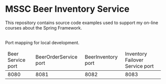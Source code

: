 # MSSC Beer Inventory Service

This repository contains source code examples used to support my on-line courses about the Spring Framework.

<br>
Port mapping for local development.

<table>
    <thead>
            <td>Beer Service port</td>
            <td>BeerOrderService port</td>
            <td>BeerInventory port</td>
            <td>Inventory Failover Service port</td>
    </thead>
    <tbody>
        <tr>
            <td>8080</td>
            <td>8081</td>
            <td>8082</td>
            <td>8083</td>
        </tr>
    </tbody>
</table>
